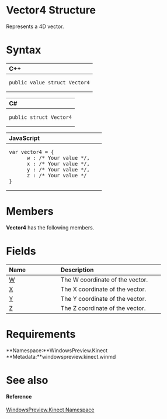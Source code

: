Vector4 Structure  
=================  

Represents a 4D vector. <span id="syntaxSection"></span>

Syntax  
======  

<table>
<colgroup>
<col width="100%" />
</colgroup>
<thead>
<tr class="header">
<th align="left">C++</th>
</tr>
</thead>
<tbody>
<tr class="odd">
<td align="left"><pre><code>public value struct Vector4</code></pre></td>
</tr>
</tbody>
</table>

<table>
<colgroup>
<col width="100%" />
</colgroup>
<thead>
<tr class="header">
<th align="left">C#</th>
</tr>
</thead>
<tbody>
<tr class="odd">
<td align="left"><pre><code>public struct Vector4</code></pre></td>
</tr>
</tbody>
</table>

<table>
<colgroup>
<col width="100%" />
</colgroup>
<thead>
<tr class="header">
<th align="left">JavaScript</th>
</tr>
</thead>
<tbody>
<tr class="odd">
<td align="left"><pre><code>var vector4 = {  
      w : /* Your value */,   
      x : /* Your value */,   
      y : /* Your value */,   
      z : /* Your value */  
}</code></pre></td>
</tr>
</tbody>
</table>

<span id="classMembersSection"></span>

Members  
=======  

**Vector4** has the following members.  

<span id="publicfieldsSection"></span>

Fields  
======  

<table>
<colgroup>
<col width="30%" />
<col width="60%" />
</colgroup>
<thead>
<tr class="header">
<th align="left">Name</th>
<th align="left">Description</th>
</tr>
</thead>
<tbody>
<tr class="odd">
<td align="left"><a href="Vector4_Structure/Vector4_Fields/W_Field.md">W</a></td>
<td align="left">The W coordinate of the vector.</td>
</tr>
<tr class="even">
<td align="left"><a href="Vector4_Structure/Vector4_Fields/X_Field.md">X</a></td>
<td align="left">The X coordinate of the vector.</td>
</tr>
<tr class="odd">
<td align="left"><a href="Vector4_Structure/Vector4_Fields/Y_Field.md">Y</a></td>
<td align="left">The Y coordinate of the vector.</td>
</tr>
<tr class="even">
<td align="left"><a href="Vector4_Structure/Vector4_Fields/Z_Field.md">Z</a></td>
<td align="left">The Z coordinate of the vector.</td>
</tr>
</tbody>
</table>

<span id="requirements"></span>

Requirements  
============  

**Namespace:**WindowsPreview.Kinect  
**Metadata:**windowspreview.kinect.winmd  

<span id="ID4EX"></span>

See also  
========  

<span id="ID4EZ"></span>
#### Reference  

[WindowsPreview.Kinect Namespace](../Kinect.md)  



<!--Please do not edit the data in the comment block below.-->
<!--
TOCTitle : Vector4 Structure
RLTitle : Vector4 Structure
KeywordK : Vector4 structure, about
HelpPriority : 2
TopicType : apiref
KeywordF : WindowsPreview.Kinect.Vector4
KeywordF : Vector4
KeywordF : WindowsPreview.Kinect.Vector4
KeywordA : T:WindowsPreview.Kinect.Vector4
AssetID : T:WindowsPreview.Kinect.Vector4
Locale : en-us
CommunityContent : 1
APIType : Managed
APILocation : windowspreview.kinect.winmd
APIName : WindowsPreview.Kinect.Vector4
TargetOS : Windows
TopicType : kbSyntax
DevLang : VB
DevLang : CSharp
DevLang : JavaScript
DevLang : C++
DocSet : K4Wv2
ProjType : K4Wv2Proj
Technology : Kinect for Windows
Product : Kinect for Windows SDK v2
productversion : 20
-->
